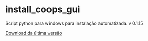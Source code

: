 # install_coops_gui

Script python para windows para instalação automatizada. v 0.1.15

[Download da última versão](https://github.com/dalraf/pythonmenugui/releases)
